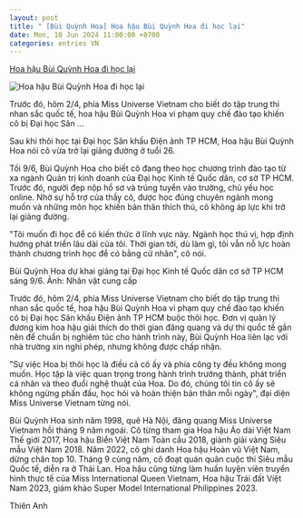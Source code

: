 ```yaml
---
layout: post
title: " [Bùi Quỳnh Hoa] Hoa hậu Bùi Quỳnh Hoa đi học lại"
date: Mon, 10 Jun 2024 11:00:00 +0700
categories: entries VN
---
```

[Hoa hậu Bùi Quỳnh Hoa đi học lại](https://ngoisao.vnexpress.net/hoa-hau-bui-quynh-hoa-di-hoc-lai-4756247.html)

![Hoa hậu Bùi Quỳnh Hoa đi học lại](https://vcdn1-ngoisao.vnecdn.net/2024/06/09/448021818768648725805553994213-1334-2643-1717937581.jpg?w=1200&h=0&q=100&dpr=1&fit=crop&s=wozDLbnZLpjw8t8jpLomwQ)

Trước đó, hôm 2/4, phía Miss Universe Vietnam cho biết do tập trung thi nhan sắc quốc tế, hoa hậu Bùi Quỳnh Hoa vi phạm quy chế đào tạo khiến cô bị Đại học Sân ...

Sau khi thôi học tại Đại học Sân khấu Điện ảnh TP HCM, Hoa hậu Bùi Quỳnh Hoa nói cô vừa trở lại giảng đường ở tuổi 26.

Tối 9/6, Bùi Quỳnh Hoa cho biết cô đang theo học chương trình đào tạo từ xa ngành Quản trị kinh doanh của Đại học Kinh tế Quốc dân, cơ sở TP HCM. Trước đó, người đẹp nộp hồ sơ và trúng tuyển vào trường, chủ yếu học online. Nhờ sự hỗ trợ của thầy cô, được học đúng chuyên ngành mong muốn và những môn học khiến bản thân thích thú, cô không áp lực khi trở lại giảng đường.

"Tôi muốn đi học để có kiến thức ở lĩnh vực này. Ngành học thú vị, hợp định hướng phát triển lâu dài của tôi. Thời gian tới, dù làm gì, tôi vẫn nỗ lực hoàn thành chương trình học để có bằng cử nhân", cô nói.

Bùi Quỳnh Hoa dự khai giảng tại Đại học Kinh tế Quốc dân cơ sở TP HCM sáng 9/6. Ảnh: Nhân vật cung cấp

Trước đó, hôm 2/4, phía Miss Universe Vietnam cho biết do tập trung thi nhan sắc quốc tế, hoa hậu Bùi Quỳnh Hoa vi phạm quy chế đào tạo khiến cô bị Đại học Sân khấu Điện ảnh TP HCM buộc thôi học. Đơn vị quản lý đương kim hoa hậu giải thích do thời gian đăng quang và dự thi quốc tế gần nên để chuẩn bị nghiêm túc cho hành trình này, Bùi Quỳnh Hoa liên lạc với nhà trường xin nghỉ phép, nhưng không được chấp nhận.

"Sự việc Hoa bị thôi học là điều cả cô ấy và phía công ty đều không mong muốn. Học tập là việc quan trọng trong hành trình trưởng thành, phát triển cá nhân và theo đuổi nghệ thuật của Hoa. Do đó, chúng tôi tin cô ấy sẽ không ngừng phấn đấu, học hỏi và hoàn thiện bản thân mỗi ngày", đại diện Miss Universe Vietnam từng nói.

Bùi Quỳnh Hoa sinh năm 1998, quê Hà Nội, đăng quang Miss Universe Vietnam hồi tháng 9 năm ngoái. Cô từng tham gia Hoa hậu Áo dài Việt Nam Thế giới 2017, Hoa hậu Biển Việt Nam Toàn cầu 2018, giành giải vàng Siêu mẫu Việt Nam 2018. Năm 2022, cô ghi danh Hoa hậu Hoàn vũ Việt Nam, dừng chân top 10. Tháng 9 cùng năm, cô đoạt quán quân cuộc thi Siêu mẫu Quốc tế, diễn ra ở Thái Lan. Hoa hậu cũng từng làm huấn luyện viên truyền hình thực tế của Miss International Queen Vietnam, Hoa hậu Trái đất Việt Nam 2023, giám khảo Super Model International Philippines 2023.

Thiên Anh

